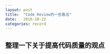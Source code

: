 ```yaml
---
layout: post
title:  "Code Review的一些看法"
date:   2016-10-22
categories: record
---
```


## 整理一下关于提高代码质量的观点
